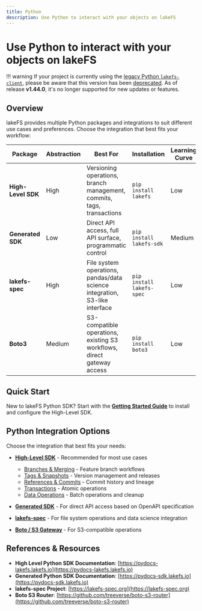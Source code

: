 ```yaml
---
title: Python
description: Use Python to interact with your objects on lakeFS
---
```


# Use Python to interact with your objects on lakeFS

!!! warning
    If your project is currently using the [legacy Python `lakefs-client`][legacy-pypi], please be aware that this version has been [deprecated][legacy-deprecated].
    As of release **v1.44.0**, it's no longer supported for new updates or features.

## Overview

lakeFS provides multiple Python packages and integrations to suit different use cases and preferences. Choose the integration that best fits your workflow:

| Package | Abstraction | Best For | Installation | Learning Curve |
|---------|-------------|----------|--------------|-----------------|
| **High-Level SDK** | High | Versioning operations, branch management, commits, tags, transactions | `pip install lakefs` | Low |
| **Generated SDK** | Low | Direct API access, full API surface, programmatic control | `pip install lakefs-sdk` | Medium |
| **lakefs-spec** | High | File system operations, pandas/data science integration, S3-like interface | `pip install lakefs-spec` | Low |
| **Boto3** | Medium | S3-compatible operations, existing S3 workflows, direct gateway access | `pip install boto3` | Low |

## Quick Start

New to lakeFS Python SDK? Start with the **[Getting Started Guide](./python-getting-started.md)** to install and configure the High-Level SDK.

## Python Integration Options

Choose the integration that best fits your needs:

- **[High-Level SDK](./python-getting-started.md)** - Recommended for most use cases
  - [Branches & Merging](./python-versioning-branches.md) - Feature branch workflows
  - [Tags & Snapshots](./python-versioning-tags.md) - Version management and releases
  - [References & Commits](./python-references-commits.md) - Commit history and lineage
  - [Transactions](./python-transactions.md) - Atomic operations
  - [Data Operations](./python-data-operations.md) - Batch operations and cleanup

- **[Generated SDK](./python-sdk.md)** - For direct API access based on OpenAPI specification

- **[lakefs-spec](./python-lakefs-spec.md)** - For file system operations and data science integration

- **[Boto / S3 Gateway](./python-boto.md)** - For S3-compatible operations

## References & Resources

- **High Level Python SDK Documentation**: [https://pydocs-lakefs.lakefs.io](https://pydocs-lakefs.lakefs.io)
- **Generated Python SDK Documentation**: [https://pydocs-sdk.lakefs.io](https://pydocs-sdk.lakefs.io)
- **lakefs-spec Project**: [https://lakefs-spec.org](https://lakefs-spec.org)
- **Boto S3 Router**: [https://github.com/treeverse/boto-s3-router](https://github.com/treeverse/boto-s3-router)

[legacy-deprecated]:  ../posts/deprecate-py-legacy.md
[legacy-pypi]:  https://pypi.org/project/lakefs-client/
